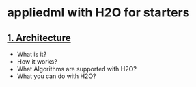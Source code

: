 # appliedml with H2O for starters #

## [1. Architecture](https://github.com/Avkash/appliedml/blob/master/starter/h2o/h2o_arch.md) ##
 - What is it?
 - How it works?
 - What Algorithms are supported with H2O?
 - What you can do with H2O? 
 
 

